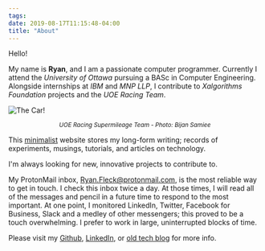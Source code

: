 ```yaml
---
tags:
date: 2019-08-17T11:15:48-04:00
title: "About"
---
```


Hello! 

My name is **Ryan**, and I am a passionate computer programmer. Currently I
attend the *University of Ottawa* pursuing a BASc in Computer Engineering.
Alongside internships at *IBM* and *MNP LLP*, I contribute to *Xalgorithms
Foundation* projects and the *UOE Racing Team*.

<link rel="prefetch" href="/pics/compressed/fleck_uoe_racing.jpg">

![The Car!](/pics/compressed/fleck_uoe_racing.jpg)

<p style="text-align:center"><small><i>UOE Racing Supermileage Team - Photo: Bijan Samiee</i></small></p>

This [minimalist](/2019/the-case-for-digital-minimalism/) website stores my
long-form writing; records of experiments, musings, tutorials, and articles on
technology.

I'm always looking for new, innovative projects to contribute to.

My ProtonMail inbox,
[Ryan.Fleck@protonmail.com](mailto:ryan.fleck@protonmail.com),
is the most reliable way to get in touch.
I check this inbox twice a day. At those times, I will read all of the messages
and pencil in a future time to respond to the most important. At one point, I
monitored LinkedIn, Twitter, Facebook for Business, Slack and a medley of
other messengers; this proved to be a touch overwhelming. I prefer to work in
large, uninterrupted blocks of time.

Please visit my [Github](https://github.com/ryanfleck/),
[LinkedIn](https://www.linkedin.com/in/ryan-c-fleck/), or [old tech blog](https://ryanfleck.github.io) for more info.
